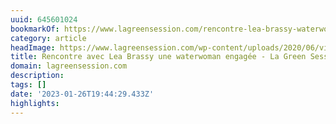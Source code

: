 ```yaml
---
uuid: 645601024
bookmarkOf: https://www.lagreensession.com/rencontre-lea-brassy-waterwoman-engagee/
category: article
headImage: https://www.lagreensession.com/wp-content/uploads/2020/06/vignette-article-lea-brassy.jpeg
title: Rencontre avec Lea Brassy une waterwoman engagée - La Green Session
domain: lagreensession.com
description:
tags: []
date: '2023-01-26T19:44:29.433Z'
highlights:
---
```




